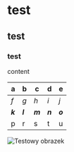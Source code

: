 # test
## test
### test
content

| **a**   | **b**   | **c**   | **d**   | **e**   |
|---------|---------|---------|---------|---------|
| _f_     | _g_     | _h_     | _i_     | _j_     |
| **_k_** | **_l_** | **_m_** | **_n_** | **_o_** |
| p       | r       | s       | t       | u       |

![Testowy obrazek](https://http.cat/200)